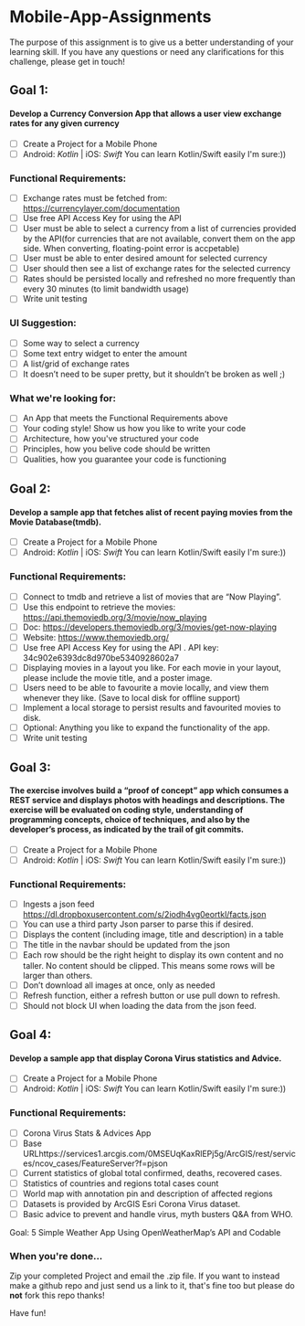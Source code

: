 # Mobile-App-Assignments
The purpose of this assignment is to give us a better understanding of your learning skill. If you have any questions or need any clarifications for this challenge, please get in touch!
## Goal 1:

#### Develop a Currency Conversion App that allows a user view exchange rates for any given currency

- [ ] Create a Project for a Mobile Phone
- [ ] Android: _Kotlin_ | iOS: _Swift_  You can learn Kotlin/Swift easily I'm sure:))

### Functional Requirements:
- [ ] Exchange rates must be fetched from: https://currencylayer.com/documentation  
- [ ] Use free API Access Key for using the API
- [ ] User must be able to select a currency from a list of currencies provided by the API(for currencies that are not available, convert them on the app side. When converting, floating-point error is accpetable)
- [ ] User must be able to enter desired amount for selected currency
- [ ] User should then see a list of exchange rates for the selected currency
- [ ] Rates should be persisted locally and refreshed no more frequently than every 30 minutes (to limit bandwidth usage)
- [ ] Write unit testing

### UI Suggestion:
- [ ] Some way to select a currency
- [ ] Some text entry widget to enter the amount
- [ ] A list/grid of exchange rates
- [ ] It doesn’t need to be super pretty, but it shouldn’t be broken as well ;)

### What we're looking for:
- [ ] An App that meets the Functional Requirements above
- [ ] Your coding style! Show us how you like to write your code
- [ ] Architecture, how you've structured your code
- [ ] Principles, how you belive code should be written
- [ ] Qualities, how you guarantee your code is functioning

## Goal 2:

#### Develop a sample app that fetches alist of recent paying movies from the Movie Database(tmdb).

- [ ] Create a Project for a Mobile Phone
- [ ] Android: _Kotlin_ | iOS: _Swift_  You can learn Kotlin/Swift easily I'm sure:))

### Functional Requirements:
- [ ] Connect to tmdb and retrieve a list of movies that are “Now  Playing”. 
- [ ] Use this endpoint to retrieve the movies: https://api.themoviedb.org/3/movie/now_playing  
- [ ] Doc: https://developers.themoviedb.org/3/movies/get-now-playing 
- [ ] Website: https://www.themoviedb.org/ 
- [ ] Use free API Access Key for using the API . API key: 34c902e6393dc8d970be5340928602a7 
- [ ] Displaying movies in a layout you like. For each movie in your layout, please include the movie title, and a poster image.
- [ ] Users need to be able to favourite a movie locally, and view them whenever they like. (Save to local disk for offline support) 
- [ ] Implement a local storage to persist results and favourited movies to disk. 
- [ ] Optional:  Anything you like to expand the functionality of the app. 
- [ ] Write unit testing

## Goal 3:

#### The exercise involves build a “proof of concept” app which consumes a REST service and displays photos with headings and descriptions. The exercise will be evaluated on coding style, understanding of programming concepts, choice of techniques, and also by the developer’s process, as indicated by the trail of git commits.

- [ ] Create a Project for a Mobile Phone
- [ ] Android: _Kotlin_ | iOS: _Swift_  You can learn Kotlin/Swift easily I'm sure:))

### Functional Requirements:
- [ ] Ingests a json feed https://dl.dropboxusercontent.com/s/2iodh4vg0eortkl/facts.json
- [ ] You can use a third party Json parser to parse this if desired.
- [ ] Displays the content (including image, title and description) in a table
- [ ] The title in the navbar should be updated from the json
- [ ] Each row should be the right height to display its own content and no taller. No content should be clipped. This means some rows will be larger than others.
- [ ] Don’t download all images at once, only as needed
- [ ] Refresh function, either a refresh button or use pull down to refresh.
- [ ] Should not block UI when loading the data from the json feed.

## Goal 4:
#### Develop a sample app that display Corona Virus statistics and Advice.

- [ ] Create a Project for a Mobile Phone
- [ ] Android: _Kotlin_ | iOS: _Swift_  You can learn Kotlin/Swift easily I'm sure:))

### Functional Requirements:
- [ ] Corona Virus Stats & Advices App
- [ ] Base URLhttps://services1.arcgis.com/0MSEUqKaxRlEPj5g/ArcGIS/rest/services/ncov_cases/FeatureServer?f=pjson
- [ ] Current statistics of global total confirmed, deaths, recovered cases.
- [ ] Statistics of countries and regions total cases count
- [ ] World map with annotation pin and description of affected regions
- [ ] Datasets is provided by ArcGIS Esri Corona Virus dataset.
- [ ] Basic advice to prevent and handle virus, myth busters Q&A from WHO.

Goal: 5
Simple  Weather App Using OpenWeatherMap’s API and Codable


### When you're done...

Zip your completed Project and email the .zip file.
If you want to instead make a github repo and just send us a link to it, that's fine too but please do __not__ fork this repo thanks!

Have fun!
